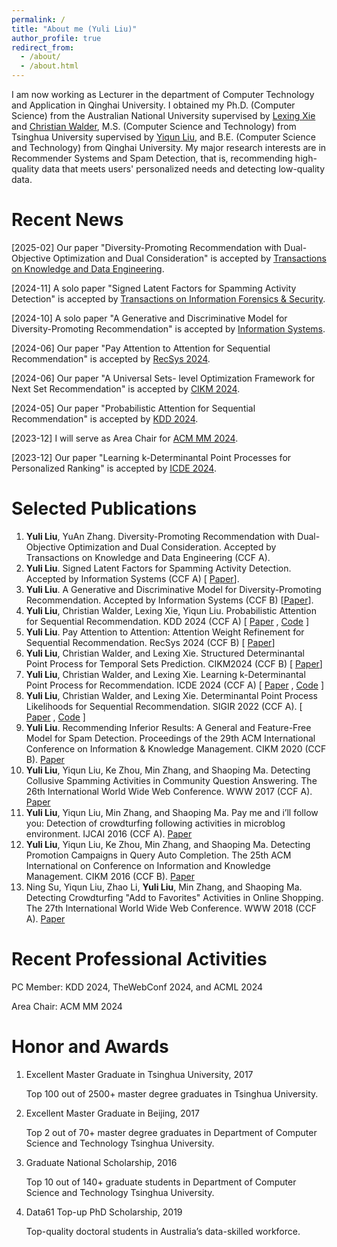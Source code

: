 ```yaml
---
permalink: /
title: "About me (Yuli Liu)"
author_profile: true
redirect_from: 
  - /about/
  - /about.html
---
```

I am now working as Lecturer in the department of Computer Technology and Application in Qinghai University. I obtained my Ph.D. (Computer Science) from the Australian National University supervised by [Lexing Xie](https://users.cecs.anu.edu.au/~xlx/) and [Christian Walder](https://christianwalder.com/), M.S. (Computer Science and Technology) from Tsinghua University supervised by [Yiqun Liu](http://www.thuir.cn/group/~YQLiu/), and B.E. (Computer Science and Technology) from Qinghai University. My major research interests are in Recommender Systems and Spam Detection, that is, recommending high-quality data that meets users' personalized needs and detecting low-quality data. 

Recent News
======
[2025-02] Our paper "Diversity-Promoting Recommendation with Dual-Objective Optimization and Dual Consideration" is accepted by [Transactions on Knowledge and Data Engineering](https://ieeexplore.ieee.org/xpl/RecentIssue.jsp?punumber=69).

[2024-11] A solo paper "Signed Latent Factors for Spamming Activity Detection" is accepted by [Transactions on Information Forensics & Security](https://ieeexplore.ieee.org/xpl/RecentIssue.jsp?punumber=10206).

[2024-10] A solo paper "A Generative and Discriminative Model for Diversity-Promoting Recommendation" is accepted by [Information Systems](https://www.sciencedirect.com/journal/information-systems).

[2024-06] Our paper "Pay Attention to Attention for Sequential Recommendation" is accepted by [RecSys 2024](https://recsys.acm.org/recsys24/).

[2024-06] Our paper "A Universal Sets- level Optimization Framework for Next Set Recommendation" is accepted by [CIKM 2024](https://cikm2024.org/).

[2024-05] Our paper "Probabilistic Attention for Sequential Recommendation" is accepted by [KDD 2024](https://kdd2024.kdd.org/).

[2023-12] I will serve as Area Chair for [ACM MM 2024](https://2024.acmmm.org/).

[2023-12] Our paper "Learning k-Determinantal Point Processes for Personalized Ranking" is accepted by [ICDE 2024](https://icde2024.github.io/).


Selected Publications
======
1.	**Yuli Liu**, YuAn Zhang. Diversity-Promoting Recommendation with Dual-Objective Optimization and Dual Consideration. Accepted by Transactions on Knowledge and Data Engineering (CCF A).
2.	**Yuli Liu**. Signed Latent Factors for Spamming Activity Detection. Accepted by Information Systems (CCF A) [ [Paper](https://ieeexplore.ieee.org/document/10795232)].
3.	**Yuli Liu**. A Generative and Discriminative Model for Diversity-Promoting Recommendation. Accepted by Information Systems (CCF B) [[Paper](https://www.sciencedirect.com/science/article/abs/pii/S0306437924001467)].
4.	**Yuli Liu**, Christian Walder, Lexing Xie, Yiqun Liu. Probabilistic Attention for Sequential Recommendation. KDD 2024 (CCF A) [ [Paper](https://dl.acm.org/doi/pdf/10.1145/3637528.3671733) , [Code](https://github.com/l-lyl/PAtt/) ]
5.	**Yuli Liu**. Pay Attention to Attention: Attention Weight Refinement for Sequential Recommendation. RecSys 2024 (CCF B) [ [Paper](https://dl.acm.org/doi/10.1145/3640457.3688164)]
6.	**Yuli Liu**, Christian Walder, and Lexing Xie. Structured Determinantal Point Process for Temporal Sets Prediction. CIKM2024 (CCF B) [ [Paper](https://dl.acm.org/doi/10.1145/3640457.3688164)]
7.	**Yuli Liu**, Christian Walder, and Lexing Xie. Learning k-Determinantal Point Process for Recommendation. ICDE 2024 (CCF A) [ [Paper](https://arxiv.org/pdf/2406.15983) , [Code](https://github.com/l-lyl/k-DPP4Ranking) ]
8.	**Yuli Liu**, Christian Walder, and Lexing Xie. Determinantal Point Process Likelihoods for Sequential Recommendation. SIGIR 2022 (CCF A). [ [Paper](https://arxiv.org/pdf/2204.11562) , [Code](https://github.com/l-lyl/DPPLikelihoods4SeqRec) ]
9.	**Yuli Liu**. Recommending Inferior Results: A General and Feature-Free Model for Spam Detection. Proceedings of the 29th ACM International Conference on Information & Knowledge Management. CIKM 2020 (CCF B).  [Paper](https://dl.acm.org/doi/10.1145/3340531.3411900) 
10.	**Yuli Liu**, Yiqun Liu, Ke Zhou, Min Zhang, and Shaoping Ma. Detecting Collusive Spamming Activities in Community Question Answering. The 26th International World Wide Web Conference. WWW 2017 (CCF A). [Paper](http://www.thuir.cn/group/~YQLiu/publications/WWW2017.pdf)
11.	**Yuli Liu**, Yiqun Liu, Min Zhang, and Shaoping Ma. Pay me and i’ll follow you: Detection of crowdturfing following activities in microblog environment. IJCAI 2016 (CCF A). [Paper](http://www.thuir.cn/group/~YQLiu/publications/ijcai2016.pdf)
12.	**Yuli Liu**, Yiqun Liu, Ke Zhou, Min Zhang, and Shaoping Ma. Detecting Promotion Campaigns in Query Auto Completion. The 25th ACM International on Conference on Information and Knowledge Management. CIKM 2016 (CCF B). [Paper](http://www.thuir.cn/group/~YQLiu/publications/CIKM2016.pdf)
13.	Ning Su, Yiqun Liu, Zhao Li, **Yuli Liu**, Min Zhang, and Shaoping Ma. Detecting Crowdturfing "Add to Favorites" Activities in Online Shopping. The 27th International World Wide Web Conference. WWW 2018 (CCF A). [Paper](http://www.thuir.cn/group/~mzhang/publications/www2018-su.pdf)

Recent Professional Activities
======
PC Member: KDD 2024, TheWebConf 2024, and ACML 2024

Area Chair: ACM MM 2024


Honor and Awards
======
1. Excellent Master Graduate in Tsinghua University, 2017
  
    Top 100 out of 2500+ master degree graduates in Tsinghua University.
    
2. Excellent Master Graduate in Beijing, 2017
  
    Top 2 out of 70+ master degree graduates in Department of Computer Science and Technology Tsinghua University. 
  
3. Graduate National Scholarship, 2016
  
    Top 10 out of 140+ graduate students in Department of Computer Science and Technology Tsinghua University.
  
4. Data61 Top-up PhD Scholarship, 2019
  
    Top-quality doctoral students in Australia’s data-skilled workforce.



